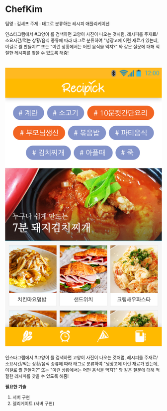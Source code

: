 # ChefKim

팀명 : 김셰프
주제 : 태그로 분류하는 레시피 애플리케이션

인스타그램에서 #고양이 를 검색하면 고양이 사진이 나오는 것처럼, 레시피를 주재료/소요시간/먹는 상황/음식 종류에 따라 태그로 분류하여 "냉장고에 이런 재료가 있는데, 이걸로 뭘 만들지?" 또는 "이런 상황에서는 어떤 음식을 먹지?" 와 같은 질문에 대해 적절한 레시피를 찾을 수 있도록 해줌!


![main_sample](./main_sample.png)
=======
인스타그램에서 #고양이 를 검색하면 고양이 사진이 나오는 것처럼, 레시피를 주재료/소요시간/먹는 상황/음식 종류에 따라 태그로 분류하여 "냉장고에 이런 재료가 있는데, 이걸로 뭘 만들지?" 또는 "이런 상황에서는 어떤 음식을 먹지?" 와 같은 질문에 대해 적절한 레시피를 찾을 수 있도록 해줌! 



**필요한 기술**  

1. 서버 구현   
2. 델리게이트 (서버 구현) 